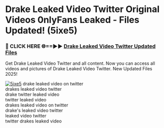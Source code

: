 # Drake Leaked Video Twitter Original Videos 0nlyFans Leaked - Files Updated! (5ixe5)

<h3>🔴 CLICK HERE 🌐==►► <a href="https://tinyurl.com/x26r9saj" rel="nofollow">Drake Leaked Video Twitter Updated Files</a></h3>

Get Drake Leaked Video Twitter and all content. Now you can access all videos and pictures of Drake Leaked Video Twitter. New Updated Files 2025!

[![5ixe5](https://i.imgur.com/LkgZPqh.gif)](https://tinyurl.com/x26r9saj)
drake leaked video on twitter<br>
drakes leaked video twitter<br>
drake twitter leaked video<br>
twitter leaked video<br>
drakes leaked video on twitter<br>
drake's leaked video twitter<br>
leaked video twitter<br>
twitter drakes leaked video